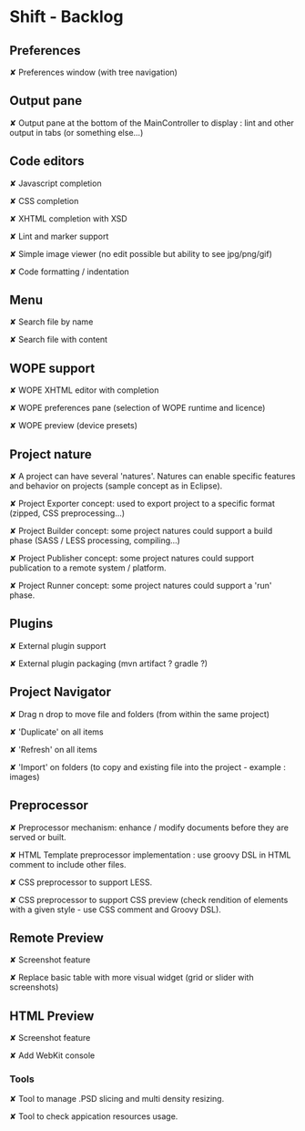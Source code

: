 
# Shift - Backlog

## Preferences

<t>✘</t> Preferences window (with tree navigation)

## Output pane

<t>✘</t> Output pane at the bottom of the MainController to display : lint and other output in tabs (or something else...)

## Code editors

<t>✘</t> Javascript completion  

<t>✘</t> CSS completion  

<t>✘</t> XHTML completion  with XSD

<t>✘</t> Lint and marker support

<t>✘</t> Simple image viewer (no edit possible but ability to see jpg/png/gif)

<t>✘</t> Code formatting / indentation

## Menu

<t>✘</t> Search file by name

<t>✘</t> Search file with content

## WOPE support

<t>✘</t> WOPE XHTML editor with completion  

<t>✘</t> WOPE preferences pane (selection of WOPE runtime and licence)  

<t>✘</t> WOPE preview (device presets)

## Project nature

<t>✘</t> A project can have several 'natures'. Natures can enable specific features and behavior on projects (sample concept as in Eclipse).

<t>✘</t> Project Exporter concept: used to export project to a specific format (zipped, CSS preprocessing...)

<t>✘</t> Project Builder concept: some project natures could support a build phase (SASS / LESS processing, compiling...)

<t>✘</t> Project Publisher concept: some project natures could support publication to a remote system / platform.

<t>✘</t> Project Runner concept: some project natures could support a 'run' phase.

## Plugins

<t>✘</t> External plugin support

<t>✘</t> External plugin packaging (mvn artifact ? gradle ?)

## Project Navigator

<t>✘</t> Drag n drop to move file and folders (from within the same project)

<t>✘</t> 'Duplicate' on all items

<t>✘</t> 'Refresh' on all items

<t>✘</t> 'Import' on folders (to copy and existing file into the project - example : images)

## Preprocessor

<t>✘</t> Preprocessor mechanism: enhance / modify documents before they are served or built.

<t>✘</t> HTML Template preprocessor implementation : use groovy DSL in HTML comment to include other files.

<t>✘</t> CSS preprocessor to support LESS.

<t>✘</t> CSS preprocessor to support CSS preview (check rendition of elements with a given style - use CSS comment and Groovy DSL).

## Remote Preview

<t>✘</t> Screenshot feature

<t>✘</t> Replace basic table with more visual widget (grid or slider with screenshots)

## HTML Preview

<t>✘</t> Screenshot feature

<t>✘</t> Add WebKit console  

### Tools

<t>✘</t> Tool to manage .PSD slicing and multi density resizing.

<t>✘</t> Tool to check appication resources usage.
